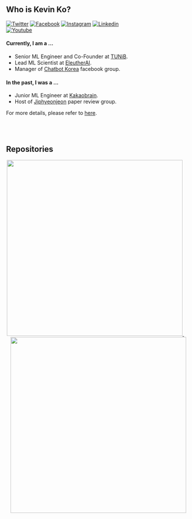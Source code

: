 ## Who is Kevin Ko?
[![Twitter](https://img.shields.io/badge/twitter-black?logo=twitter&logoColor=white&link=https://twitter.com/hyunwoongko)](https://twitter.com/hyunwoongko)
[![Facebook](https://img.shields.io/badge/facebook-black?logo=facebook&logoColor=white&link=https://www.facebook.com/hyunwoongko)](https://www.facebook.com/hyunwoongko)
[![Instagram](https://img.shields.io/badge/instagram-black?logo=instagram&logoColor=white&link=https://www.instagram.com/hyunwoong.ko/)](https://www.instagram.com/hyunwoong.ko/)
[![Linkedin](https://img.shields.io/badge/linkedin-black?logo=Linkedin&logoColor=white&link=https://www.linkedin.com/in/hyunwoongko/)](https://www.linkedin.com/in/hyunwoongko/)	
[![Youtube](https://img.shields.io/badge/youtube-black?logo=Youtube&logoColor=white&link=https://www.youtube.com/channel/UCYshy3K1v4MYQD379YB77Uw)](https://www.youtube.com/channel/UCYshy3K1v4MYQD379YB77Uw)

#### Currently, I am a ...
- Senior ML Engineer and Co-Founder at [TUNiB](https://github.com/tunib-ai).
- Lead ML Scientist at [EleutherAI](https://github.com/eleutherai).
- Manager of [Chatbot Korea](https://www.facebook.com/groups/ChatbotDevKR) facebook group.

#### In the past, I was a ...
- Junior ML Engineer at [Kakaobrain](https://github.com/kakaobrain).
- Host of [Jiphyeonjeon](https://github.com/jiphyeonjeon) paper review group.

For more details, please refer to [here](https://github.com/hyunwoongko/hyunwoongko/blob/main/RESUME.md).

<br><br>

## Repositories
<p align="center">
<a href="https://github.com/kakaobrain/pororo">
<picture>
<source 
  srcset="https://github-readme-stats.vercel.app/api/pin/?username=kakaobrain&repo=pororo&theme=dark&show_owner"
  media="(prefers-color-scheme: dark)"
/>
<source
  srcset="https://github-readme-stats.vercel.app/api/pin/?username=kakaobrain&repo=pororo"
  media="(prefers-color-scheme: light), (prefers-color-scheme: no-preference)"
/>
<img width=480 src="https://github-readme-stats.vercel.app/api/pin/?username=kakaobrain&repo=pororo" />
</picture>
</a>
&nbsp;&nbsp;&nbsp;&nbsp;
<a href="https://github.com/kakaobrain/pororo">
<picture>
<source 
  srcset="https://github-readme-stats.vercel.app/api/pin/?username=kakaobrain&repo=pororo&theme=dark&show_owner"
  media="(prefers-color-scheme: dark)"
/>
<source
  srcset="https://github-readme-stats.vercel.app/api/pin/?username=tunib-ai&repo=parallelformers"
  media="(prefers-color-scheme: light), (prefers-color-scheme: no-preference)"
/>
<img width=480 src="https://github-readme-stats.vercel.app/api/pin/?username=tunib-ai&repo=parallelformers" />
</picture>
</a>
<br><br>
</p>
